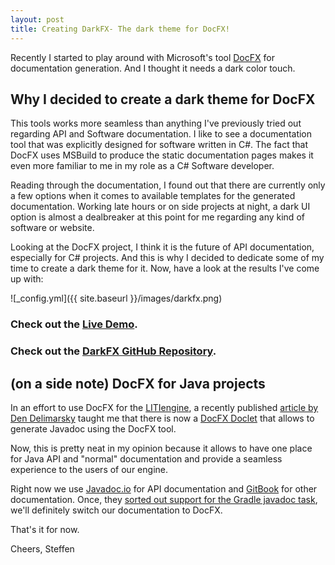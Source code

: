 ```yaml
---
layout: post
title: Creating DarkFX- The dark theme for DocFX!
---
```


Recently I started to play around with Microsoft's tool [DocFX](https://dotnet.github.io/docfx/) for documentation generation. And I thought it needs a dark color touch.

## Why I decided to create a dark theme for DocFX

This tools works more seamless than anything I've previously tried out regarding API and Software documentation. 
I like to see a documentation tool that was explicitly designed for software written in C#. The fact that DocFX uses
MSBuild to produce the static documentation pages makes it even more familiar to me in my role as a C# Software developer.

Reading through the documentation, I found out that there are currently only a few options when it comes to available templates for
the generated documentation. Working late hours or on side projects at night, a dark UI option is almost a dealbreaker at this point for me regarding any kind of software or website.

Looking at the DocFX project, I think it is the future of API documentation, especially for C# projects. And this is why I decided to dedicate some of
my time to create a dark theme for it. Now, have a look at the results I've come up with:

![_config.yml]({{ site.baseurl }}/images/darkfx.png)

### Check out the **[Live Demo](https://steffen-wilke.com/darkfx/articles/intro.html)**.

### Check out the **[DarkFX GitHub Repository](https://github.com/steffen-wilke/darkfx)**.

## (on a side note) DocFX for Java projects

In an effort to use DocFX for the [LITIengine](https://litiengine.com), a recently published [article by Den Delimarsky](https://dennisdel.com/blog/generating-java-docs-docfx/) taught me that there is now a [DocFX Doclet](https://github.com/docascode/docfx-doclet) that allows to generate Javadoc using the DocFX tool. 

Now, this is pretty neat in my opinion because it allows to have one place for Java API and "normal" documentation and provide a seamless experience to the users of our engine.

Right now we use [Javadoc.io](https://javadoc.io/) for API documentation and [GitBook](https://www.gitbook.com/) for other documentation.
Once, they [sorted out support for the Gradle javadoc task](https://github.com/docascode/docfx-doclet/issues/5), we'll definitely switch our documentation to DocFX.

That's it for now.

Cheers,
Steffen